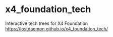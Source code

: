 # x4_foundation_tech
Interactive tech trees for X4 Foundation
https://lostdaemon.github.io/x4_foundation_tech/